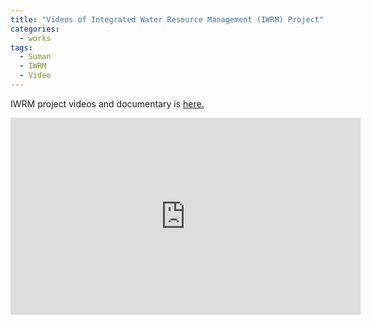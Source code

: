 ```yaml
---
title: "Videos of Integrated Water Resource Management (IWRM) Project"
categories:
  - works
tags:
  - Suman
  - IWRM
  - Video
---
```

IWRM project videos and documentary is [here.](https://youtu.be/TodUZdk7lhU)

<div class="iframe_container">
  <iframe width="560" height="315" src="http://www.youtube.com/embed/TodUZdk7lhU" frameborder="0" allowfullscreen></iframe>
</div>

